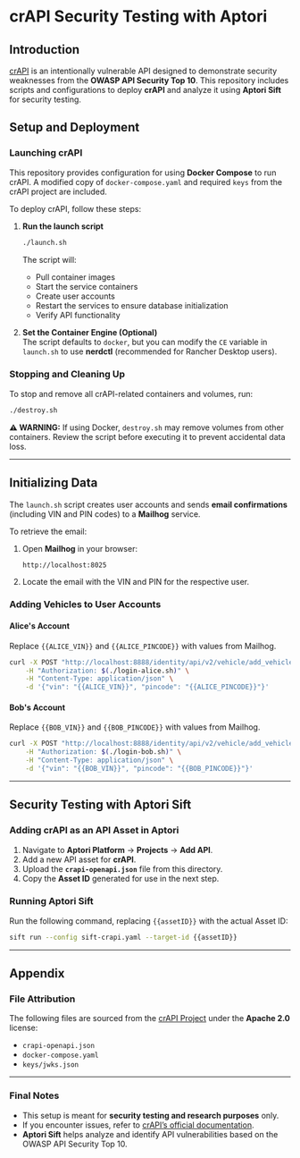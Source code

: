 # crAPI Security Testing with Aptori

## Introduction

[crAPI](https://github.com/OWASP/crAPI) is an intentionally vulnerable API
designed to demonstrate security weaknesses from the **OWASP API Security Top
10**. This repository includes scripts and configurations to deploy **crAPI**
and analyze it using **Aptori Sift** for security testing.

## Setup and Deployment

### Launching crAPI
This repository provides configuration for using **Docker Compose** to run
crAPI.  A modified copy of `docker-compose.yaml` and required `keys` from the
crAPI project are included.

To deploy crAPI, follow these steps:

1. **Run the launch script**  

   ```sh
   ./launch.sh
   ```

   The script will:
   - Pull container images
   - Start the service containers
   - Create user accounts
   - Restart the services to ensure database initialization
   - Verify API functionality

2. **Set the Container Engine (Optional)**  
   The script defaults to `docker`, but you can modify the `CE` variable in `launch.sh` to use **nerdctl** (recommended for Rancher Desktop users).

### **Stopping and Cleaning Up**

To stop and remove all crAPI-related containers and volumes, run:

```sh
./destroy.sh
```
**⚠ WARNING:** If using Docker, `destroy.sh` may remove volumes from other containers. Review the script before executing it to prevent accidental data loss.

---

## Initializing Data

The `launch.sh` script creates user accounts and sends **email confirmations** (including VIN and PIN codes) to a **Mailhog** service.

To retrieve the email:

1. Open **Mailhog** in your browser:
   ```
   http://localhost:8025
   ```
2. Locate the email with the VIN and PIN for the respective user.

### Adding Vehicles to User Accounts

#### Alice's Account
Replace `{{ALICE_VIN}}` and `{{ALICE_PINCODE}}` with values from Mailhog.

```sh
curl -X POST "http://localhost:8888/identity/api/v2/vehicle/add_vehicle" \
    -H "Authorization: $(./login-alice.sh)" \
    -H "Content-Type: application/json" \
    -d '{"vin": "{{ALICE_VIN}}", "pincode": "{{ALICE_PINCODE}}"}'
```

#### Bob's Account
Replace `{{BOB_VIN}}` and `{{BOB_PINCODE}}` with values from Mailhog.

```sh
curl -X POST "http://localhost:8888/identity/api/v2/vehicle/add_vehicle" \
    -H "Authorization: $(./login-bob.sh)" \
    -H "Content-Type: application/json" \
    -d '{"vin": "{{BOB_VIN}}", "pincode": "{{BOB_PINCODE}}"}'
```

---

## Security Testing with Aptori Sift

### Adding crAPI as an API Asset in Aptori
1. Navigate to **Aptori Platform** → **Projects** → **Add API**.
2. Add a new API asset for **crAPI**.
3. Upload the **`crapi-openapi.json`** file from this directory.
4. Copy the **Asset ID** generated for use in the next step.

### Running Aptori Sift
Run the following command, replacing `{{assetID}}` with the actual Asset ID:

```sh
sift run --config sift-crapi.yaml --target-id {{assetID}}
```

---

## Appendix

### File Attribution
The following files are sourced from the [crAPI Project](https://github.com/OWASP/crAPI)
under the **Apache 2.0** license:

- `crapi-openapi.json`
- `docker-compose.yaml`
- `keys/jwks.json`

---

### **Final Notes**
- This setup is meant for **security testing and research purposes** only.
- If you encounter issues, refer to [crAPI’s official documentation](https://github.com/OWASP/crAPI/blob/develop/docs/setup.md).
- **Aptori Sift** helps analyze and identify API vulnerabilities based on the OWASP API Security Top 10.

